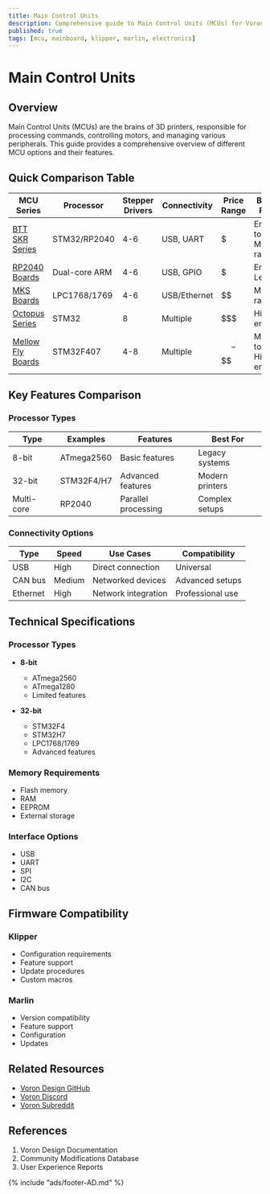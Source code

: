 ```yaml
---
title: Main Control Units
description: Comprehensive guide to Main Control Units (MCUs) for Voron 3D printers
published: true
tags: [mcu, mainboard, klipper, marlin, electronics]
---
```


# Main Control Units

## Overview
Main Control Units (MCUs) are the brains of 3D printers, responsible for processing commands, controlling motors, and managing various peripherals. This guide provides a comprehensive overview of different MCU options and their features.

## Quick Comparison Table

| MCU Series | Processor | Stepper Drivers | Connectivity | Price Range | Best For |
|------------|-----------|-----------------|--------------|-------------|-----------|
| [BTT SKR Series](./btt-skr.md) | STM32/RP2040 | 4-6 | USB, UART | $ | Entry to Mid-range |
| [RP2040 Boards](./rp2040.md) | Dual-core ARM | 4-6 | USB, GPIO | $ | Entry Level |
| [MKS Boards](./mks.md) | LPC1768/1769 | 4-6 | USB/Ethernet | $$ | Mid-range |
| [Octopus Series](./octopus.md) | STM32 | 8 | Multiple | $$$ | High-end |
| [Mellow Fly Boards](./mellow-fly.md) | STM32F407 | 4-8 | Multiple | $$-$$$$ | Mid to High-end |

## Key Features Comparison

### Processor Types
| Type | Examples | Features | Best For |
|------|----------|----------|-----------|
| 8-bit | ATmega2560 | Basic features | Legacy systems |
| 32-bit | STM32F4/H7 | Advanced features | Modern printers |
| Multi-core | RP2040 | Parallel processing | Complex setups |

### Connectivity Options
| Type | Speed | Use Cases | Compatibility |
|------|-------|-----------|---------------|
| USB | High | Direct connection | Universal |
| CAN bus | Medium | Networked devices | Advanced setups |
| Ethernet | High | Network integration | Professional use |

## Technical Specifications

### Processor Types
- **8-bit**
  - ATmega2560
  - ATmega1280
  - Limited features

- **32-bit**
  - STM32F4
  - STM32H7
  - LPC1768/1769
  - Advanced features

### Memory Requirements
- Flash memory
- RAM
- EEPROM
- External storage

### Interface Options
- USB
- UART
- SPI
- I2C
- CAN bus

## Firmware Compatibility

### Klipper
- Configuration requirements
- Feature support
- Update procedures
- Custom macros

### Marlin
- Version compatibility
- Feature support
- Configuration
- Updates

## Related Resources
- [Voron Design GitHub](https://github.com/VoronDesign)
- [Voron Discord](https://discord.gg/voron)
- [Voron Subreddit](https://www.reddit.com/r/voroncorexy)

## References
1. Voron Design Documentation
2. Community Modifications Database
3. User Experience Reports

{% include "ads/footer-AD.md" %} 
